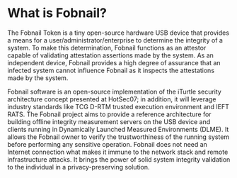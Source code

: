 # What is Fobnail?

The Fobnail Token is a tiny open-source hardware USB device that provides
a means for a user/administrator/enterprise to determine the integrity of
a system. To make this determination, Fobnail functions as an attestor capable
of validating attestation assertions made by the system. As an independent
device, Fobnail provides a high degree of assurance that an infected system
cannot influence Fobnail as it inspects the attestations made by the system.

Fobnail software is an open-source implementation of the iTurtle security
architecture concept presented at HotSec07; in addition, it will leverage
industry standards like TCG D-RTM trusted execution environment and IEFT
RATS. The Fobnail project aims to provide a reference architecture for
building offline integrity measurement servers on the USB device and clients
running in Dynamically Launched Measured Environments (DLME). It allows the
Fobnail owner to verify the trustworthiness of the running system before
performing any sensitive operation. Fobnail does not need an Internet
connection what makes it immune to the network stack and remote infrastructure
attacks. It brings the power of solid system integrity validation to the
individual in a privacy-preserving solution.
